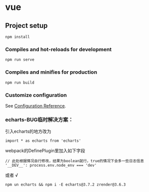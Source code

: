 # vue

## Project setup
```
npm install
```

### Compiles and hot-reloads for development
```
npm run serve
```

### Compiles and minifies for production
```
npm run build
```

### Customize configuration
See [Configuration Reference](https://cli.vuejs.org/config/).

### echarts-BUG临时解决方案：

引入echarts的地方改为
```
import * as echarts from 'echarts'
```
webpack的DefinePlugin里加入如下字段
```
// 此处根据情况自行修改，结果为boolean就行，true的情况下会多一些日志信息
'__DEV__': process.env.node_env === 'dev' 
```
或者 √
```
npm un echarts && npm i -E echarts@3.7.2 zrender@3.6.3
```